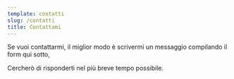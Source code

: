 ```yaml
---
template: contatti
slug: /contatti
title: Contattami
---
```


Se vuoi contattarmi, il miglior modo è scrivermi un messaggio compilando il form qui sotto,

Cercherò di risponderti nel più breve tempo possibile.
